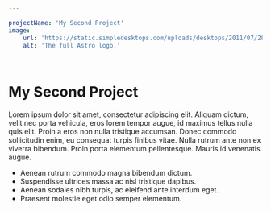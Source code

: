 ```yaml
---

projectName: 'My Second Project'
image:
    url: 'https://static.simpledesktops.com/uploads/desktops/2011/07/28/Cuh_Cuh_Circlebow.png'
    alt: 'The full Astro logo.'

---
```


# My Second Project

Lorem ipsum dolor sit amet, consectetur adipiscing elit. Aliquam dictum, velit nec porta vehicula, eros lorem tempor augue, id maximus tellus nulla quis elit. Proin a eros non nulla tristique accumsan. Donec commodo sollicitudin enim, eu consequat turpis finibus vitae. Nulla rutrum ante non ex viverra bibendum. Proin porta elementum pellentesque. Mauris id venenatis augue. 

- Aenean rutrum commodo magna bibendum dictum.
- Suspendisse ultrices massa ac nisl tristique dapibus.
- Aenean sodales nibh turpis, ac eleifend ante interdum eget.
- Praesent molestie eget odio semper elementum.
